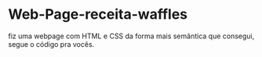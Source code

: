 # Web-Page-receita-waffles
fiz uma webpage com HTML e CSS da forma mais semântica que consegui, segue o código pra vocês.
